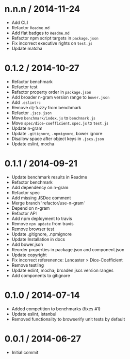 
n.n.n / 2014-11-24
==================

 * Add CLI
 * Refactor `Readme.md`
 * Add flat badges to `Readme.md`
 * Refactor npm script targets in `package.json`
 * Fix incorrect executive rights on `test.js`
 * Update matcha

0.1.2 / 2014-10-27
==================

 * Refactor benchmark
 * Refactor test
 * Refactor property order in `package.json`
 * Add broader n-gram version range to `bower.json`
 * Add `.eslintrc`
 * Remove clj-fuzzy from benchmark
 * Refactor `.jscs.json`
 * Move `benchmark/index.js` to `benchmark.js`
 * Move `spec/dice-coefficient.spec.js` to `test.js`
 * Update n-gram
 * Update `.gitignore`, `.npmignore`, bower ignore
 * Disallow space after object keys in `.jscs.json`
 * Update eslint, mocha

0.1.1 / 2014-09-21
==================

 * Update benchmark results in Readme
 * Refactor benchmark
 * Add dependency on n-gram
 * Refactor spec
 * Add missing JSDoc comment
 * Merge branch 'refactor/use-n-gram'
 * Depend on n-gram
 * Refactor API
 * Add npm deployment to travis
 * Remove `npm update` from travis
 * Remove browser test
 * Update .gitignore, .npmignore
 * Update Installation in docs
 * Add bower.json
 * Reorder properties in package.json and component.json
 * Update copyright
 * Fix incorrect referenence: Lancaster > Dice-Coefficient
 * Remove testling
 * Update eslint, mocha; broaden jscs version ranges
 * Add components to gitignore

0.1.0 / 2014-07-14
==================

 * Added competition to benchmarks (fixes #1)
 * Update eslint, istanbul
 * Removed functionality to browserify unit tests by default

0.0.1 / 2014-06-27
==================

 * Initial commit

